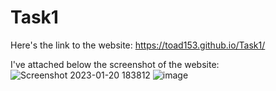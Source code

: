 # Task1
Here's the link to the website: https://toad153.github.io/Task1/

I've attached below the screenshot of the website: 
![Screenshot 2023-01-20 183812](https://user-images.githubusercontent.com/76248516/213702503-e110534e-b2f1-40fe-ba15-ff04843b49c4.jpg)
![image](https://user-images.githubusercontent.com/76248516/213702707-927460fc-6010-47ad-8089-eb24f9fdcdc8.png)
